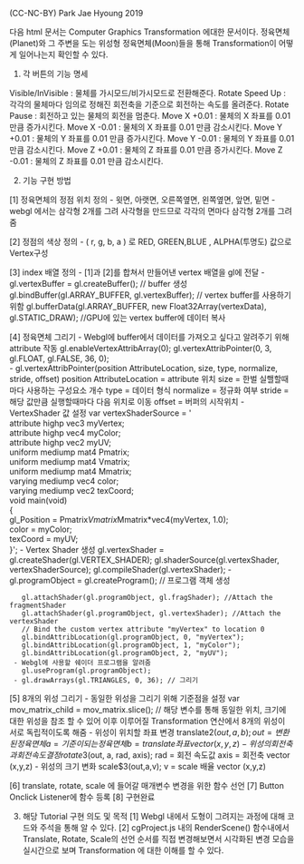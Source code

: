 (CC-NC-BY) Park Jae Hyoung 2019

다음 html 문서는 Computer Graphics Transformation 에대한 문서이다.
정육면체(Planet)와 그 주변을 도는 위성형 정육면체(Moon)들을 통해 Transformation이 어떻게 일어나는지  확인할 수 있다.

 
1. 각 버튼의 기능 명세  
  
  Visible/InVisible : 물체를 가시모드/비가시모드로 전환해준다.
  Rotate Speed Up : 각각의 물체마다 임의로 정해진 회전축을 기준으로 회전하는 속도를 올려준다.
  Rotate Pause : 회전하고 있는 물체의 회전을 멈춘다.
  Move X +0.01 : 물체의 X 좌표를 0.01 만큼 증가시킨다.
  Move X -0.01 : 물체의 X 좌표를 0.01 만큼 감소시킨다.
  Move Y +0.01 : 물체의 Y 좌표를 0.01 만큼 증가시킨다.
  Move Y -0.01 : 물체의 Y 좌표를 0.01 만큼 감소시킨다.
  Move Z +0.01 : 물체의 Z 좌표를 0.01 만큼 증가시킨다.
  Move Z -0.01 : 물체의 Z 좌표를 0.01 만큼 감소시킨다.
  

2. 기능 구현 방법
   
  [1] 정육면체의 정점 위치 정의 
     - 윗면, 아랫면, 오른쪽옆면, 왼쪽옆면, 앞면, 밑면 
     - webgl 에서는 삼각형 2개를 그려 사각형을 만드므로 각각의 면마다 삼각형 2개를 그려줌
 
  [2] 정점의 색상 정의
     - ( r, g, b, a ) 로 RED, GREEN,BLUE , ALPHA(투명도) 값으로 Vertex구성
 
  [3] index 배열 정의
     - [1]과 [2]를 합쳐서 만들어낸 vertex 배열을 gl에 전달
     - gl.vertexBuffer = gl.createBuffer(); // buffer 생성
       gl.bindBuffer(gl.ARRAY_BUFFER, gl.vertexBuffer); // vertex buffer를 사용하기 위함 
       gl.bufferData(gl.ARRAY_BUFFER, new Float32Array(vertexData), gl.STATIC_DRAW); //GPU에 있는 vertex buffer에 데이터 복사
 
  [4] 정육면체 그리기
     - Webgl에 buffer에서 데이터를 가져오고 싶다고 알려주기 위해 attribute 작동
       gl.enableVertexAttribArray(0);
       gl.vertexAttribPointer(0, 3, gl.FLOAT, gl.FALSE, 36, 0);        
     - gl.vertexAttribPointer(position AttributeLocation, size, type, normalize, stride, offset)
       position AttributeLocation = attribute 위치
       size = 한벌 실핼할때마다 사용하는 구성요소 개수 
       type = 데이터 형식 
       normalize = 정규화 여부 
       stride = 해당 값만큼 실행할때마다 다음 위치로 이동
       offset = 버퍼의 시작위치
     - VertexShader 값 설정 
        var vertexShaderSource = '\
		attribute highp vec3 myVertex; \
		attribute highp vec4 myColor; \
		attribute highp vec2 myUV; \
		uniform mediump mat4 Pmatrix; \
		uniform mediump mat4 Vmatrix; \
		uniform mediump mat4 Mmatrix; \
		varying mediump vec4 color; \
		varying mediump vec2 texCoord;\
		void main(void)  \
		{ \
			gl_Position = Pmatrix*Vmatrix*Mmatrix*vec4(myVertex, 1.0);\
			color = myColor;\
			texCoord = myUV; \
		}';
     - Vertex Shader 생성
       gl.vertexShader = gl.createShader(gl.VERTEX_SHADER);
       gl.shaderSource(gl.vertexShader, vertexShaderSource);
       gl.compileShader(gl.vertexShader);
     - gl.programObject = gl.createProgram(); // 프로그램 객체 생성
      
       gl.attachShader(gl.programObject, gl.fragShader); //Attach the fragmentShader
       gl.attachShader(gl.programObject, gl.vertexShader); //Attach the vertexShader
       // Bind the custom vertex attribute "myVertex" to location 0
       gl.bindAttribLocation(gl.programObject, 0, "myVertex");
       gl.bindAttribLocation(gl.programObject, 1, "myColor");
	   gl.bindAttribLocation(gl.programObject, 2, "myUV");
     - Webgl에 사용할 쉐이더 프로그램을 알려줌
       gl.useProgram(gl.programObject); 
     - gl.drawArrays(gl.TRIANGLES, 0, 36); // 그리기
 
  [5] 8개의 위성 그리기
     - 동일한 위성을 그리기 위해 기준점을 설정
       var mov_matrix_child = mov_matrix.slice();
       // 해당 변수를 통해 동일한 위치, 크기에 대한 위성을 참조 할 수 있어 이후 이루어질 Transformation 연산에서 8개의 위성이 서로 독립적이도록 해줌
     - 위성이 위치할 좌표 변경
       translate$2(out,a,b); 
       out = 변환된 정육면체
       a = 기준이되는 정육면체
       b = translate 좌표 vector (x,y,z) 
     - 위성의 회전축과 회전속도 결정
       rotate$3(out, a, rad, axis);
       rad = 회전 속도값
       axis = 회전축 vector (x,y,z)
     - 위성의 크기 변화
       scale$3(out,a,v);
       v = scale 배율 vector (x,y,z)
     
  [6] translate, rotate, scale 에 들어갈 매개변수 변경을 위한 함수 선언
  [7] Button Onclick Listener에 함수 등록
  [8] 구현완료

3. 해당 Tutorial 구현 의도 및 목적
  [1]  Webgl 내에서 도형이 그려지는 과정에 대해 코드와 주석을 통해 알 수 있다.
  [2] cgProject.js 내의 RenderScene() 함수내에서 Translate, Rotate, Scale의 선언 순서를 직접 변경해보면서
      시각화된 변경 모습을 실시간으로 보며 Transformation 에 대한 이해를 할 수 있다. 
